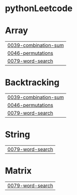 # pythonLeetcode


# Array
|  |
| ------- |
| [0039-combination-sum](https://github.com/arp5/pythonLeetcode/tree/master/0039-combination-sum) |
| [0046-permutations](https://github.com/arp5/pythonLeetcode/tree/master/0046-permutations) |
| [0079-word-search](https://github.com/arp5/pythonLeetcode/tree/master/0079-word-search) |
# Backtracking
|  |
| ------- |
| [0039-combination-sum](https://github.com/arp5/pythonLeetcode/tree/master/0039-combination-sum) |
| [0046-permutations](https://github.com/arp5/pythonLeetcode/tree/master/0046-permutations) |
| [0079-word-search](https://github.com/arp5/pythonLeetcode/tree/master/0079-word-search) |
# String
|  |
| ------- |
| [0079-word-search](https://github.com/arp5/pythonLeetcode/tree/master/0079-word-search) |
# Matrix
|  |
| ------- |
| [0079-word-search](https://github.com/arp5/pythonLeetcode/tree/master/0079-word-search) |